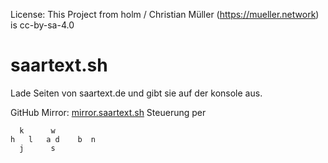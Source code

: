 License: This Project from holm / Christian Müller (<https://mueller.network>) is cc-by-sa-4.0

# saartext.sh

Lade Seiten von saartext.de und gibt sie auf der konsole aus.

GitHub Mirror: [mirror.saartext.sh](https://github.com/zentonic/mirror.saartext.sh)
Steuerung per

~~~
  k      w
h   l   a d    b  n
  j      s
~~~
